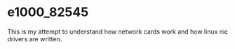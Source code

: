 # e1000_82545
This is my attempt to understand how network cards work and how linux nic drivers are written.
